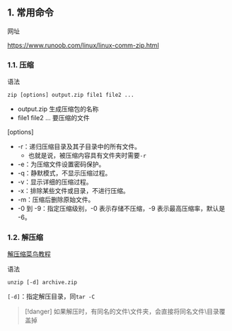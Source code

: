 ## 1. 常用命令

网址

<https://www.runoob.com/linux/linux-comm-zip.html>

### 1.1. 压缩

语法

```shell
zip [options] output.zip file1 file2 ...
```

* output.zip 生成压缩包的名称
* file1 file2 … 要压缩的文件

[options]

* -r：递归压缩目录及其子目录中的所有文件。
	* 也就是说，被压缩内容具有文件夹时需要`-r`
* -e：为压缩文件设置密码保护。
* -q：静默模式，不显示压缩过程。
* -v：显示详细的压缩过程。
* -x：排除某些文件或目录，不进行压缩。
* -m：压缩后删除原始文件。
* -0 到 -9：指定压缩级别，-0 表示存储不压缩，-9 表示最高压缩率，默认是 -6。

### 1.2. 解压缩

[解压缩菜鸟教程](https://www.runoob.com/linux/linux-comm-unzip.html)

语法

```shell
unzip [-d] archive.zip
```

`[-d]`：指定解压目录，同`tar -C`

> [!danger]
> 如果解压时，有同名的文件\文件夹，会直接将同名文件\目录覆盖掉
